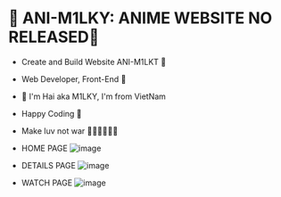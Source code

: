 # 💎 ANI-M1LKY: ANIME WEBSITE NO RELEASED💎

- Create and Build Website ANI-M1LKT 🚀
- Web Developer, Front-End 🥇

- 💎 I'm Hai aka M1LKY, I'm from VietNam
- Happy Coding 🥰
- Make luv not war 💖💛🧡💚💙💜

- HOME PAGE
![image](https://user-images.githubusercontent.com/58142935/161910220-2aba6420-b4c7-4a5f-ba57-f766e62d223b.png)

- DETAILS PAGE
![image](https://user-images.githubusercontent.com/58142935/161911163-390cd9ee-0692-4b18-884a-cf994e3cd9b2.png)

- WATCH PAGE
![image](https://user-images.githubusercontent.com/58142935/184072562-7f207871-3886-4ac9-9dd8-154212c1c155.png)
